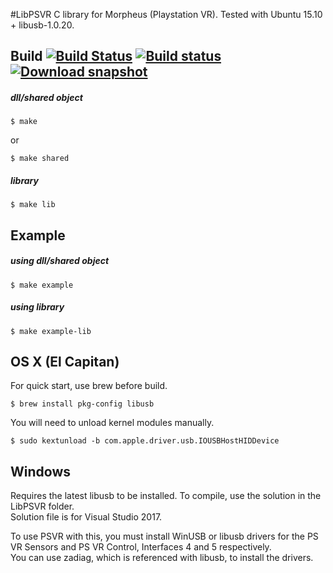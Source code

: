 #LibPSVR
C library for Morpheus (Playstation VR). Tested with Ubuntu 15.10 + libusb-1.0.20.

## Build [![Build Status](https://travis-ci.org/SuperEvenSteven/libpsvr.svg?branch=add-ci-release)](https://travis-ci.org/SuperEvenSteven/libpsvr) [![Build status](https://ci.appveyor.com/api/projects/status/4vm87qp4bp1se3j9?svg=true)](https://ci.appveyor.com/project/SuperEvenSteven/libpsvr) [![Download snapshot](https://img.shields.io/badge/download-snapshot-brightgreen.svg)](https://ci.appveyor.com/api/projects/SuperEvenSteven/libpsvr/artifacts/build/Win64/libpsvr/libpsvr.zip?branch=add-ci-release&job=Environment%3A+arch%3DWin64%3B+Configuration%3A+Release)
##### dll/shared object
```
$ make
```
or
```
$ make shared
```
##### library
```
$ make lib
```

## Example
##### using dll/shared object
```
$ make example
```
##### using library
```
$ make example-lib
```

## OS X (El Capitan)
For quick start, use brew before build.  

```
$ brew install pkg-config libusb
```

You will need to unload kernel modules manually.  

```
$ sudo kextunload -b com.apple.driver.usb.IOUSBHostHIDDevice
```

## Windows
Requires the latest libusb to be installed.
To compile, use the solution in the LibPSVR folder.  
Solution file is for Visual Studio 2017.  
  
To use PSVR with this, you must install WinUSB or libusb drivers for the PS VR Sensors and PS VR Control, Interfaces 4 and 5 respectively.  
You can use zadiag, which is referenced with libusb, to install the drivers.
